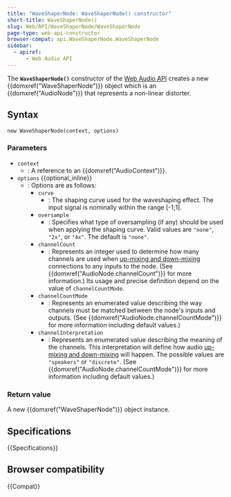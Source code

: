 ```yaml
---
title: "WaveShaperNode: WaveShaperNode() constructor"
short-title: WaveShaperNode()
slug: Web/API/WaveShaperNode/WaveShaperNode
page-type: web-api-constructor
browser-compat: api.WaveShaperNode.WaveShaperNode
sidebar:
  - apiref:
      - Web Audio API
---
```


The **`WaveShaperNode()`** constructor
of the [Web Audio API](/en-US/docs/Web/API/Web_Audio_API) creates a new
{{domxref("WaveShaperNode")}} object which is an {{domxref("AudioNode")}} that
represents a non-linear distorter.

## Syntax

```js-nolint
new WaveShaperNode(context, options)
```

### Parameters

- `context`
  - : A reference to an {{domxref("AudioContext")}}.
- `options` {{optional_inline}}
  - : Options are as follows:
    - `curve`
      - : The shaping curve used for the waveshaping effect. The input
        signal is nominally within the range \[-1;1].
    - `oversample`
      - : Specifies what type of oversampling (if any) should be
        used when applying the shaping curve. Valid values are `"none"`,
        `"2x"`, or `"4x"`. The default is `"none"`.
    - `channelCount`
      - : Represents an integer used to determine how many channels are used when [up-mixing and down-mixing](/en-US/docs/Web/API/Web_Audio_API/Basic_concepts_behind_Web_Audio_API#up-mixing_and_down-mixing) connections to any inputs to the node. (See
        {{domxref("AudioNode.channelCount")}} for more information.) Its usage and precise
        definition depend on the value of `channelCountMode`.
    - `channelCountMode`
      - : Represents an enumerated value describing the way channels must be matched between
        the node's inputs and outputs. (See {{domxref("AudioNode.channelCountMode")}} for more
        information including default values.)
    - `channelInterpretation`
      - : Represents an enumerated value describing the meaning of the channels. This
        interpretation will define how audio [up-mixing and down-mixing](/en-US/docs/Web/API/Web_Audio_API/Basic_concepts_behind_Web_Audio_API#up-mixing_and_down-mixing) will happen.
        The possible values are `"speakers"` or `"discrete"`. (See
        {{domxref("AudioNode.channelCountMode")}} for more information including default
        values.)

### Return value

A new {{domxref("WaveShaperNode")}} object instance.

## Specifications

{{Specifications}}

## Browser compatibility

{{Compat}}
